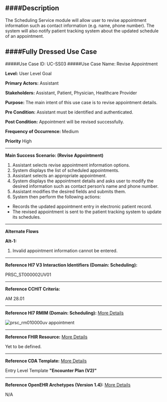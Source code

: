 ####Description
--------------
The Scheduling Service module will allow user to revise appointment information such as contact information (e.g. name, phone number). The system will also notify patient tracking system about the updated schedule of an appointment.

####Fully Dressed Use Case
--------------------------

#####Use Case ID: UC-SS03
#####Use Case Name: Revise Appointment

**Level:**                     User Level Goal

**Primary Actors:**            Assistant

**Stakeholders:**              Assistant, Patient, Physician, Healthcare Provider

**Purpose:**                   The main intent of this use case is to revise appointment details.

**Pre Condition:**             Assistant must be identified and authenticated.

**Post Condition:**            Appointment will be revised successfully.

**Frequency of Occurrence:**   Medium

**Priority**                   High
__________________________________________________________
**Main Success Scenario: (Revise Appointment)**

1. Assistant selects revise appointment information options.
2. System displays the list of scheduled appointments.
3. Assistant selects an appropriate appointment.
4. System displays the appointment details and asks user to modify the desired information such as contact person’s name and phone number.
5. Assistant modifies the desired fields and submits them.
6. System then perform the following actions:
  * Records the updated appointment entry in electronic patient record.
  * The revised appointment is sent to the patient tracking system to update its schedules.
  

_______________________________________________________________________________
**Alternate Flows** 

**Alt-1:**

1. Invalid appointment information cannot be entered.

________________________________________________________________________
**Reference Hl7 V3 Interaction Identifiers (Domain: Scheduling):**

PRSC_ST000002UV01
_______________________________________________________________
**Reference CCHIT Criteria:**

AM 28.01
_______________________________________________________________
**Reference Hl7 RMIM (Domain: Scheduling):** [More Details](http://www.hl7.org/implement/standards/product_brief.cfm?product_id=306)

![prsc_rm010000uv appointment](https://f.cloud.github.com/assets/5391320/1371027/622e46fc-3a30-11e3-851d-31890f24feb6.png)
_______________________________________________________________
**Reference FHIR Resource:** [More Details](http://www.hl7.org/implement/standards/fhir/resourcelist.html)

Yet to be defined.
_______________________________________________________________
**Reference CDA Template:** [More Details](http://www.hl7.org/Special/committees/structure/index.cfm)

Entry Level Template **"Encounter Plan (V2)"**
_______________________________________________________________
**Reference OpenEHR Archetypes (Version 1.4):** [More Details](http://www.openehr.org/ckm/)

N/A
